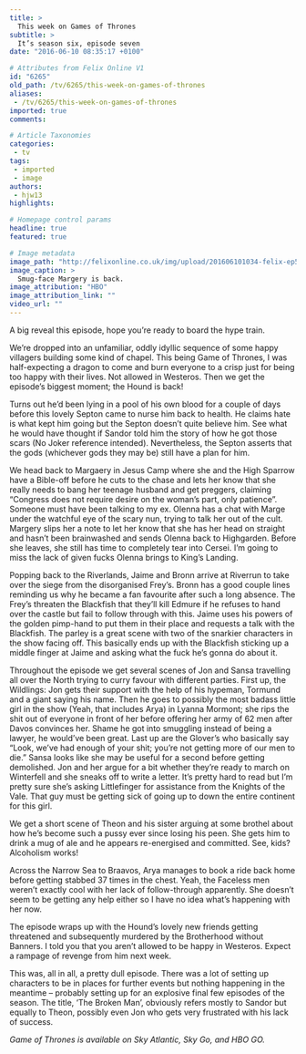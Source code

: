 ```yaml
---
title: >
  This week on Games of Thrones
subtitle: >
  It’s season six, episode seven
date: "2016-06-10 08:35:17 +0100"

# Attributes from Felix Online V1
id: "6265"
old_path: /tv/6265/this-week-on-games-of-thrones
aliases:
 - /tv/6265/this-week-on-games-of-thrones
imported: true
comments:

# Article Taxonomies
categories:
 - tv
tags:
 - imported
 - image
authors:
 - hjw13
highlights:

# Homepage control params
headline: true
featured: true

# Image metadata
image_path: "http://felixonline.co.uk/img/upload/201606101034-felix-ep57-ss05-1280.jpg"
image_caption: >
  Smug-face Margery is back.
image_attribution: "HBO"
image_attribution_link: ""
video_url: ""
---
```


A big reveal this episode, hope you’re ready to board the hype train.

We’re dropped into an unfamiliar, oddly idyllic sequence of some happy villagers building some kind of chapel. This being Game of Thrones, I was half-expecting a dragon to come and burn everyone to a crisp just for being too happy with their lives. Not allowed in Westeros. Then we get the episode’s biggest moment; the Hound is back!

Turns out he’d been lying in a pool of his own blood for a couple of days before this lovely Septon came to nurse him back to health. He claims hate is what kept him going but the Septon doesn’t quite believe him. See what he would have thought if Sandor told him the story of how he got those scars (No Joker reference intended). Nevertheless, the Septon asserts that the gods (whichever gods they may be) still have a plan for him.

We head back to Margaery in Jesus Camp where she and the High Sparrow have a Bible-off before he cuts to the chase and lets her know that she really needs to bang her teenage husband and get preggers, claiming “Congress does not require desire on the woman’s part, only patience”. Someone must have been talking to my ex. Olenna has a chat with Marge under the watchful eye of the scary nun, trying to talk her out of the cult. Margery slips her a note to let her know that she has her head on straight and hasn’t been brainwashed and sends Olenna back to Highgarden. Before she leaves, she still has time to completely tear into Cersei. I’m going to miss the lack of given fucks Olenna brings to King’s Landing.

Popping back to the Riverlands, Jaime and Bronn arrive at Riverrun to take over the siege from the disorganised Frey’s. Bronn has a good couple lines reminding us why he became a fan favourite after such a long absence. The Frey’s threaten the Blackfish that they’ll kill Edmure if he refuses to hand over the castle but fail to follow through with this. Jaime uses his powers of the golden pimp-hand to put them in their place and requests a talk with the Blackfish. The parley is a great scene with two of the snarkier characters in the show facing off. This basically ends up with the Blackfish sticking up a middle finger at Jaime and asking what the fuck he’s gonna do about it.

Throughout the episode we get several scenes of Jon and Sansa travelling all over the North trying to curry favour with different parties. First up, the Wildlings: Jon gets their support with the help of his hypeman, Tormund and a giant saying his name. Then he goes to possibly the most badass little girl in the show (Yeah, that includes Arya) in Lyanna Mormont; she rips the shit out of everyone in front of her before offering her army of 62 men after Davos convinces her. Shame he got into smuggling instead of being a lawyer, he would’ve been great. Last up are the Glover’s who basically say “Look, we’ve had enough of your shit; you’re not getting more of our men to die.” Sansa looks like she may be useful for a second before getting demolished. Jon and her argue for a bit whether they’re ready to march on Winterfell and she sneaks off to write a letter. It’s pretty hard to read but I’m pretty sure she’s asking Littlefinger for assistance from the Knights of the Vale. That guy must be getting sick of going up to down the entire continent for this girl.

We get a short scene of Theon and his sister arguing at some brothel about how he’s become such a pussy ever since losing his peen. She gets him to drink a mug of ale and he appears re-energised and committed. See, kids? Alcoholism works!

Across the Narrow Sea to Braavos, Arya manages to book a ride back home before getting stabbed 37 times in the chest. Yeah, the Faceless men weren’t exactly cool with her lack of follow-through apparently. She doesn’t seem to be getting any help either so I have no idea what’s happening with her now.

The episode wraps up with the Hound’s lovely new friends getting threatened and subsequently murdered by the Brotherhood without Banners. I told you that you aren’t allowed to be happy in Westeros. Expect a rampage of revenge from him next week.

This was, all in all, a pretty dull episode. There was a lot of setting up characters to be in places for further events but nothing happening in the meantime – probably setting up for an explosive final few episodes of the season. The title, ‘The Broken Man’, obviously refers mostly to Sandor but equally to Theon, possibly even Jon who gets very frustrated with his lack of success.

_Game of Thrones is available on Sky Atlantic, Sky Go, and HBO GO._
